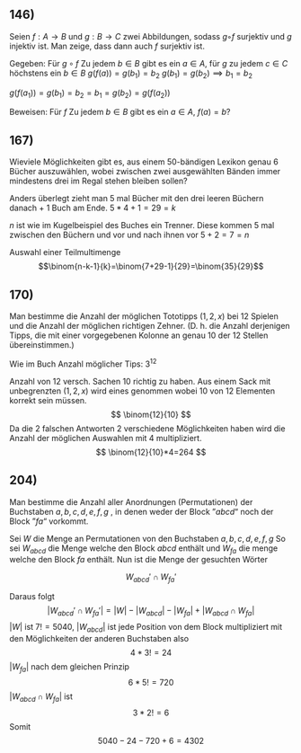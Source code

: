 ## 146) 
Seien $f : A → B$ und $g : B → C$ zwei Abbildungen, sodass $g ◦ f$ surjektiv und $g$ injektiv ist.
Man zeige, dass dann auch $f$ surjektiv ist.

Gegeben: Für $g\circ f$ Zu jedem $b\in B$ gibt es ein $a\in A$, für $g$ zu jedem $c\in C$ höchstens ein $b\in B$
$g(f(a))=g(b_{1})=b_{2}$
$g(b_{1})=g(b_{2})\implies b_{1}=b_{2}$

$g(f(a_{1}))=g(b_{1})=b_{2}=b_{1}=g(b_{2})=g(f(a_{2}))$

Beweisen: Für $f$ Zu jedem $b\in B$ gibt es ein $a\in A$, $f(a)=b$?

## 167) 
Wieviele Möglichkeiten gibt es, aus einem $50$-bändigen Lexikon genau $6$ Bücher auszuwählen,
wobei zwischen zwei ausgewählten Bänden immer mindestens drei im Regal stehen bleiben sollen?

Anders überlegt zieht man 5 mal Bücher mit den drei leeren Büchern danach + 1 Buch am Ende.
$5*4+1=29=k$

$n$ ist wie im Kugelbeispiel des Buches ein Trenner. Diese kommen 5 mal zwischen den Büchern und vor und nach ihnen vor
$5+2=7=n$

Auswahl einer Teilmultimenge
$$\binom{n-k-1}{k}=\binom{7+29-1}{29}=\binom{35}{29}$$

## 170) 
Man bestimme die Anzahl der möglichen Tototipps $(1, 2, x)$ bei $12$ Spielen und die Anzahl
der möglichen richtigen Zehner. (D. h. die Anzahl derjenigen Tipps, die mit einer vorgegebenen
Kolonne an genau $10$ der $12$ Stellen übereinstimmen.)

Wie im Buch Anzahl möglicher Tips: $3^{12}$



Anzahl von $12$ versch. Sachen $10$ richtig zu haben. Aus einem Sack mit unbegrenzten $(1,2,x)$ wird eines genommen wobei 10 von 12 Elementen korrekt sein müssen.
$$
\binom{12}{10}
$$
Da die 2 falschen Antworten $2$ verschiedene Möglichkeiten haben wird die Anzahl der möglichen Auswahlen mit $4$ multipliziert.
$$
\binom{12}{10}*4=264
$$
## 204) 
Man bestimme die Anzahl aller Anordnungen (Permutationen) der Buchstaben $a, b, c, d, e, f, g$ , in denen weder der Block ”$abcd$“ noch der Block ”$fa$“ vorkommt.

Sei $W$ die Menge an Permutationen von den Buchstaben $a,b,c,d,e,f,g$
So sei $W_{abcd}$ die Menge welche den Block $abcd$  enthält und $W_{fa}$ die menge welche den Block $fa$  enthält. Nun ist die Menge der gesuchten Wörter

$$
W_{abcd}' \cap W_{fa}'
$$

Daraus folgt
$$
|W_{abcd}' \cap W_{fa}'| = |W| - |W_{abcd}| - |W_{fa}| + |W_{abcd}\cap W_{fa}|
$$
$|W|$ ist $7!= 5040$, $|W_{abcd}|$ ist jede Position von dem Block multipliziert mit den Möglichkeiten der anderen Buchstaben also
$$
4 * 3!= 24
$$
$|W_{fa}|$ nach dem gleichen Prinzip
$$
6* 5! = 720
$$
$|W_{abcd}\cap W_{fa}|$ ist 
$$
3 * 2! = 6
$$
Somit
$$
5040-24-720+6=4302
$$